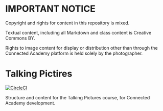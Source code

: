 # IMPORTANT NOTICE

Copyright and rights for content in this repository is mixed.

Textual content, including all Markdown and class content is Creative Commons BY.

Rights to image content for display or distribution other than through the Connected Academy platform is held solely by the photographer.

# Talking Pictires

[![CircleCI](https://circleci.com/gh/connectedacademy/talkingpictures/tree/master.svg?style=svg)](https://circleci.com/gh/connectedacademy/talkingpictures/tree/master)

Structure and content for the Talking Pictures course, for Connected Academy development.